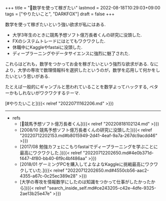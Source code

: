 +++
title = "🦊数学を使って稼ぎたい"
lastmod = 2022-08-18T10:29:03+09:00
tags = ["やりたいこと", "DARKFOX"]
draft = false
+++

数学を使って稼ぎたいという強い欲求が私にはある.

-   大学3年生のときに競馬予想ソフト億万長者くんの研究に没頭した.
-   FXのシステムトレードにはとてもワクワクした.
-   休職中にKaggleやfastaiに没頭した.
-   ディープラーニングやデータサイエンスに強烈に魅了された.

これらはどれも，数学をつかってお金を稼ぎたいという強烈な欲求がある. なにより，大学の専攻で数理情報科を選択したというのが，数学を応用して何かをしたいという思いがある.

たとえば一般的にギャンブルと思われていることを数学よってハックする, ベターかもしれないがワクワクするテーマ.

[#やりたいこと]({{< relref "20220711162206.md" >}})

---

-   refs
    -   [🔖競馬予想ソフト億万長者くん]({{< relref "20220818102124.md" >}})
    -   [2008/10 競馬予想ソフト億万長者くんの研究に没頭した]({{< relref "20220712202153.md#b8015949-2d41-4eaf-9a7a-267dc9acdd46" >}})
    -   [2017/08 勉強カフェにこもりfastaiでディープラーニングを学ぶことに最高にワクワクした.]({{< relref "20220712202650.md#4e0b371d-f447-4f80-bb40-6f9c4bf486aa" >}})
    -   [2018/01 ゲーミングPCを購入してよなよなKaggleに挑戦最高にワクワクしていた.]({{< relref "20220712202650.md#4550cb56-aac2-4355-a67c-0c25ec389e28" >}})
    -   [大学の専攻を情報数学にしたのは知識をつかって仕事がしたかったから]({{< relref "search_inside_self.md#ce243205-c42e-4dfe-9325-2ae13b25e47e" >}})

